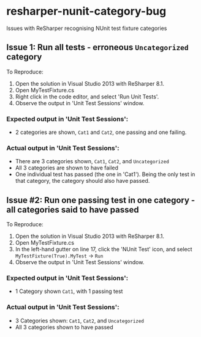 resharper-nunit-category-bug
============================

Issues with ReSharper recognising NUnit test fixture categories

## Issue 1: Run all tests - erroneous `Uncategorized` category

To Reproduce:

1. Open the solution in Visual Studio 2013 with ReSharper 8.1.
2. Open MyTestFixture.cs
3. Right click in the code editor, and select 'Run Unit Tests'.
4. Observe the output in 'Unit Test Sessions' window.

### Expected output in 'Unit Test Sessions':
* 2 categories are shown, `Cat1` and `Cat2`, one passing and one failing.

### Actual output in 'Unit Test Sessions':
* There are 3 categories shown, `Cat1`, `Cat2`, and `Uncategorized`
* All 3 categories are shown to have failed
* One individual test has passed (the one in 'Cat1'). Being the only test in that category, the category should also have passed.


## Issue #2: Run one passing test in one category - all categories said to have passed

To Reproduce:

1. Open the solution in Visual Studio 2013 with ReSharper 8.1.
2. Open MyTestFixture.cs
3. In the left-hand gutter on line 17, click the 'NUnit Test' icon, and select `MyTestFixture(True).MyTest` -> `Run`
4. Observe the output in 'Unit Test Sessions' window.

### Expected output in 'Unit Test Sessions':
* 1 Category shown `Cat1`, with 1 passing test

### Actual output in 'Unit Test Sessions':
* 3 Categories shown: `Cat1`, `Cat2`, and `Uncategorized`
* All 3 categories shown to have passed
